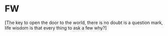 # FW
[The key to open the door to the world, there is no doubt is a question mark, life wisdom is that every thing to ask a few why?]

